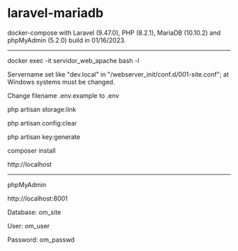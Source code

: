 # laravel-mariadb
docker-compose with Laravel (9.47.0), PHP (8.2.1), MariaDB (10.10.2) and phpMyAdmin (5.2.0) build in 01/16/2023.

--------------------------

docker exec -it servidor_web_apache bash -l

Servername set like "dev.local" in "/webserver_init/conf.d/001-site.conf"; at Windows systems must be changed.

Change filename .env.example to .env

php artisan storage:link  

php artisan config:clear

php artisan key:generate

composer install

http://localhost

----------------------------

phpMyAdmin

http://localhost:8001

Database: om_site

User: 	  om_user

Password: om_passwd
